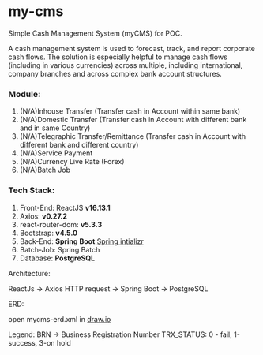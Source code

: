 # my-cms
Simple Cash Management System (myCMS) for POC.

<p>A cash management system is used to forecast, track, and report corporate cash flows. 
The solution is especially helpful to manage cash flows (including in various currencies) across multiple,
including international, company branches and across complex bank account structures.
</p>

<h3>Module:</h3>

1. (N/A)Inhouse Transfer (Transfer cash in Account within same bank)
2. (N/A)Domestic Transfer (Transfer cash in Account with different bank and in same Country)
3. (N/A)Telegraphic Transfer/Remittance (Transfer cash in Account with different bank and different country)
4. (N/A)Service Payment
5. (N/A)Currency Live Rate (Forex)
6. (N/A)Batch Job 

<h3>Tech Stack:</h3>

1. Front-End: ReactJS <b>v16.13.1</b>
2. Axios: <b>v0.27.2</b>
3. react-router-dom: <b>v5.3.3</b>
4. Bootstrap: <b>v4.5.0</b>
5. Back-End: <b>Spring Boot</b> [Spring intializr](https://start.spring.io/#!type=maven-project&language=java&platformVersion=2.7.1&packaging=jar&jvmVersion=11&groupId=com&artifactId=springbootbackend&name=springboot-backend&description=Simple%20full%20stack%20web%20application%20for%20managing%20accounts%20in%20a%20company&packageName=com.springbootbackend&dependencies=web,data-jpa,devtools,postgresql)
6. Batch-Job: Spring Batch
7. Database: <b>PostgreSQL</b>


Architecture:

ReactJs -> Axios HTTP request -> Spring Boot -> PostgreSQL


ERD:

open mycms-erd.xml in [draw.io](https://app.diagrams.net/)




Legend:
BRN -> Business Registration Number
TRX_STATUS: 0 - fail, 1-success, 3-on hold
